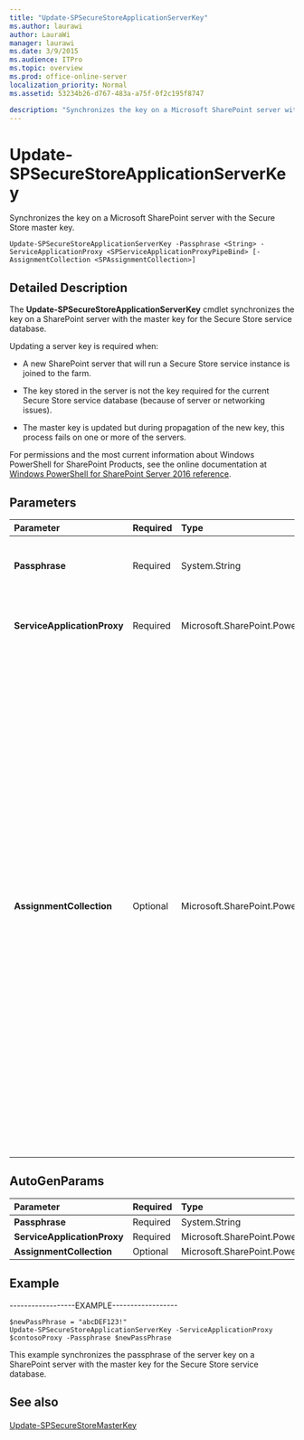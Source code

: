 ```yaml
---
title: "Update-SPSecureStoreApplicationServerKey"
ms.author: laurawi
author: LauraWi
manager: laurawi
ms.date: 3/9/2015
ms.audience: ITPro
ms.topic: overview
ms.prod: office-online-server
localization_priority: Normal
ms.assetid: 53234b26-d767-483a-a75f-0f2c195f8747

description: "Synchronizes the key on a Microsoft SharePoint server with the Secure Store master key."
---
```


# Update-SPSecureStoreApplicationServerKey

Synchronizes the key on a Microsoft SharePoint server with the Secure Store master key.
  
```
Update-SPSecureStoreApplicationServerKey -Passphrase <String> -ServiceApplicationProxy <SPServiceApplicationProxyPipeBind> [-AssignmentCollection <SPAssignmentCollection>]
```

## Detailed Description

The **Update-SPSecureStoreApplicationServerKey** cmdlet synchronizes the key on a SharePoint server with the master key for the Secure Store service database. 
  
Updating a server key is required when:
  
- A new SharePoint server that will run a Secure Store service instance is joined to the farm.
    
- The key stored in the server is not the key required for the current Secure Store service database (because of server or networking issues).
    
- The master key is updated but during propagation of the new key, this process fails on one or more of the servers.
    
For permissions and the most current information about Windows PowerShell for SharePoint Products, see the online documentation at [Windows PowerShell for SharePoint Server 2016 reference](https://go.microsoft.com/fwlink/p/?LinkId=671715).
  
## Parameters

|**Parameter**|**Required**|**Type**|**Description**|
|:-----|:-----|:-----|:-----|
|**Passphrase** <br/> |Required  <br/> |System.String  <br/> |Specifies the passphrase that is used for the Secure Store service database.  <br/> |
|**ServiceApplicationProxy** <br/> |Required  <br/> |Microsoft.SharePoint.PowerShell.SPServiceApplicationProxyPipeBind  <br/> |Specifies the proxy of the service application that contains the server key to synchronize.  <br/> |
|**AssignmentCollection** <br/> |Optional  <br/> |Microsoft.SharePoint.PowerShell.SPAssignmentCollection  <br/> |Manages objects for the purpose of proper disposal. Use of objects, such as **SPWeb** or **SPSite**, can use large amounts of memory and use of these objects in Windows PowerShell scripts requires proper memory management. Using the **SPAssignment** object, you can assign objects to a variable and dispose of the objects after they are needed to free up memory. When **SPWeb**, **SPSite**, or **SPSiteAdministration** objects are used, the objects are automatically disposed of if an assignment collection or the **Global** parameter is not used.  <br/> > [!NOTE]> When the **Global** parameter is used, all objects are contained in the global store. If objects are not immediately used, or disposed of by using the **Stop-SPAssignment** command, an out-of-memory scenario can occur.           |
   
## AutoGenParams

|**Parameter**|**Required**|**Type**|**Description**|
|:-----|:-----|:-----|:-----|
|**Passphrase** <br/> |Required  <br/> |System.String  <br/> ||
|**ServiceApplicationProxy** <br/> |Required  <br/> |Microsoft.SharePoint.PowerShell.SPServiceApplicationProxyPipeBind  <br/> ||
|**AssignmentCollection** <br/> |Optional  <br/> |Microsoft.SharePoint.PowerShell.SPAssignmentCollection  <br/> ||
   
## Example

------------------EXAMPLE------------------
  
```
$newPassPhrase = "abcDEF123!"
Update-SPSecureStoreApplicationServerKey -ServiceApplicationProxy $contosoProxy -Passphrase $newPassPhrase
```

This example synchronizes the passphrase of the server key on a SharePoint server with the master key for the Secure Store service database.
  
## See also

#### 

[Update-SPSecureStoreMasterKey](update-spsecurestoremasterkey.md)

